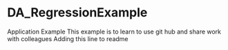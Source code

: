 # DA_RegressionExample
Application Example
This example is to learn to use git hub and share work with colleagues
Adding this line to readme
